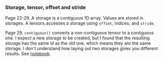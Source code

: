 ### Storage, tensor, offset and stride

Page 22-29. A storage is a contiguous 1D array. Values are stored in storages. A tensors accesses a storage using `offset`, indices, and `stride`. 

Page 29. `contiguous()` converts a non-contiguous tensor to a contiguous one. I expect a new storage to be created, but I found that the resulting storage has the same id as the old one, which means they are the same storage. I don't understand how laying out two storages gives you different results. See [notebook](question_contiguous.ipynb). 